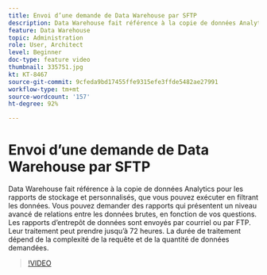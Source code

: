 ```yaml
---
title: Envoi d’une demande de Data Warehouse par SFTP
description: Data Warehouse fait référence à la copie de données Analytics pour les rapports de stockage et personnalisés, que vous pouvez exécuter en filtrant les données. Vous pouvez demander des rapports qui présentent un niveau avancé de relations entre les données brutes, en fonction de vos questions. Les rapports d’entrepôt de données sont envoyés par courriel ou par FTP. Leur traitement peut prendre jusqu’à 72 heures. La durée de traitement dépend de la complexité de la requête et de la quantité de données demandées.
feature: Data Warehouse
topic: Administration
role: User, Architect
level: Beginner
doc-type: feature video
thumbnail: 335751.jpg
kt: KT-8467
source-git-commit: 9cfeda9bd17455ffe9315efe3ffde5482ae27991
workflow-type: tm+mt
source-wordcount: '157'
ht-degree: 92%

---
```



# Envoi d’une demande de Data Warehouse par SFTP

Data Warehouse fait référence à la copie de données Analytics pour les rapports de stockage et personnalisés, que vous pouvez exécuter en filtrant les données. Vous pouvez demander des rapports qui présentent un niveau avancé de relations entre les données brutes, en fonction de vos questions. Les rapports d’entrepôt de données sont envoyés par courriel ou par FTP. Leur traitement peut prendre jusqu’à 72 heures. La durée de traitement dépend de la complexité de la requête et de la quantité de données demandées.


>[!VIDEO](https://video.tv.adobe.com/v/335751/?quality=12&learn=on)